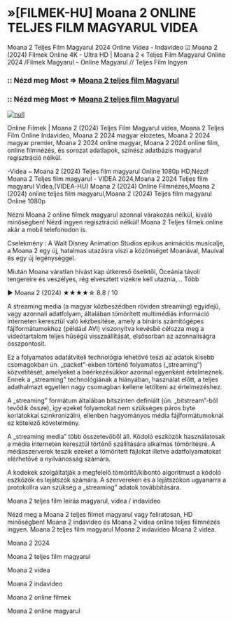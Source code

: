 # »[FILMEK-HU] Moana 2 ONLINE TELJES FILM MAGYARUL VIDEA

Moana 2 Teljes Film Magyarul 2024 Online Videa - Indavideo ☑ Moana 2 (2024) Filmek Online 4K - Ultra HD | Moana 2 « Teljes Film Magyarul Online 2024 /Filmek Magyarul – Online Magyarul // Teljes Film Ingyen

### :: Nézd meg Most => [Moana 2 teljes film Magyarul](https://t.co/lIuTbfix1j)

### :: Nézd meg Most => [Moana 2 teljes film Magyarul](https://t.co/lIuTbfix1j)

[![null](https://static.wixstatic.com/media/855a25_043b5abeb4ae4d35ac003198e7fe56ed~mv2.gif)](https://t.co/lIuTbfix1j)

Online Filmek | Moana 2 (2024) Teljes Film Magyarul videa, Moana 2 Teljes Film Online Indavideo, Moana 2 2024 magyar elozetes, Moana 2 2024 magyar premier, Moana 2 2024 online magyar, Moana 2 2024 online film, online filmnézés, és sorozat adatlapok, színész adatbázis magyarul regisztráció nélkül.

-Videa ~ Moana 2 (2024) Teljes film magyarul Online 1080p HD,Nézd! Moana 2 Teljes film magyarul - VIDEA 2024,Moana 2 2024 Teljes film magyarul Videa,(VIDEA-HU) Moana 2 (2024) Online Filmnézés,Moana 2 (2024) online teljes film magyarul,Moana 2 (2024) Teljes film magyarul Online 1080p

Nézni Moana 2 online filmek magyarul azonnal várakozás nélkül, kiváló minőségben! Nézd ingyen regisztráció nélkül! Moana 2 Teljes filmek online akár a mobil telefonodon is.

Cselekmény : A Walt Disney Animation Studios epikus animációs musicalje, a Moana 2 egy új, hatalmas utazásra viszi a közönséget Moanával, Mauival és egy új legénységgel.

Miután Moana váratlan hívást kap útkereső őseiktől, Óceánia távoli tengereire és veszélyes, rég elvesztett vizekre kell utaznia,… Több

▶️ Moana 2 (2024) ★★★★☆ 8.8 / 10

A streaming media (a magyar közbeszédben röviden streaming) egyidejű, vagy azonnali adatfolyam, általában tömörített multimédiás információ interneten keresztül való kézbesítése, amely a bináris számítógépes fájlformátumokhoz (például AVI) viszonyítva kevésbé célozza meg a videótartalom teljes hűségű visszaállítását, elsősorban az azonnaliságra összpontosít.

Ez a folyamatos adatátviteli technológia lehetővé teszi az adatok kisebb csomagokban ún. „packet”-ekben történő folyamatos („streaming”) közvetítését, amelyeket a beérkezésükkor azonnal egyenként értelmeznek. Ennek a „streaming” technológiának a hiányában, használat előtt, a teljes adathalmazt egyetlen nagy csomagban kellene letölteni az értelmezéshez.

A „streaming” formátum általában bitszinten definiált (ún. „bitstream”-ből tevődik össze), így ezeket folyamokat nem szükséges páros byte korlátokkal szinkronizálni, ellenben hagyományos média fájlformátumoknál ez kötelező követelmény.

A „streaming media” több összetevőből áll. Kódoló eszközök használatosak a média interneten keresztül történő szállítására alkalmas tömörítésre. A médiaszerverek teszik ezeket a tömörített fájlokat illetve adatfolyamatokat elérhetővé a nyilvánosság számára.

A kodekek szolgáltatják a megfelelő tömörítő/kibontó algoritmust a kódoló eszközök és lejátszók számára. A szervereken és a lejátszókon ugyanarra a protokollra van szükség a „streaming” adatok továbbítására.

Moana 2 teljes film leírás magyarul, videa / indavideo

Nézd meg a Moana 2 teljes filmet magyarul vagy feliratosan, HD minőségben! Moana 2 indavideo és Moana 2 videa online teljes filmnézés ingyen. Moana 2 teljes film magyarul Moana 2 indavideo Moana 2 videa.

Moana 2 2024

Moana 2 teljes film magyarul

Moana 2 videa

Moana 2 indavideo

Moana 2 online filmek

Moana 2 online magyarul
